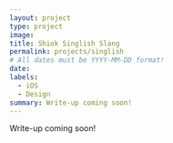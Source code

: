 ```yaml
---
layout: project
type: project
image:
title: Shiok Singlish Slang
permalink: projects/singlish
# All dates must be YYYY-MM-DD format!
date:
labels:
  - iOS
  - Design
summary: Write-up coming soon!
---
```

<p>Write-up coming soon!</p>
